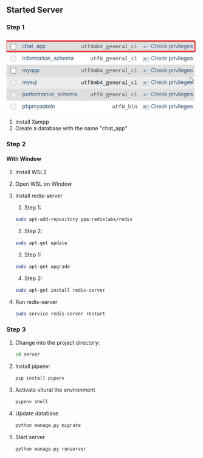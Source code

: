 ## Started Server

### Step 1
![Giao diện đăng nhập](./desc/add_database_chat_app.png)
1. Install Xampp
2. Create a database with the name "chat_app"

### Step 2
#### With Window
1. Install WSL2
2. Open WSL on Window
3. Install redis-server

    1. Step 1:

    ```bash
    sudo apt-add-repository ppa:redislabs/redis
    ```
    2. Step 2:

    ```bash
    sudo apt-get update
    ```
    3. Step 1:

    ```bash
    sudo apt-get upgrade
    ```
    4. Step 2:

    ```bash
    sudo apt-get install redis-server
    ```

4. Run redis-server

   ```bash
   sudo service redis-server restart
   ```


### Step 3
1. Change into the project directory:

   ```bash
   cd server
   ```

2. Install pipenv:

   ```bash
   pip install pipenv
   ```

3. Activate vitural the environment

   ```bash
   pipenv shell
   ```

4. Update database

   ```bash
   python manage.py migrate
   ```
5. Start server

   ```bash
   python manage.py runserver
   ```